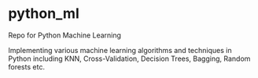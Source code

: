 # python_ml
Repo for Python Machine Learning

Implementing various machine learning algorithms and techniques in Python including KNN, Cross-Validation, Decision Trees,
Bagging, Random forests etc. 

